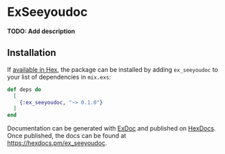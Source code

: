 # ExSeeyoudoc

**TODO: Add description**

## Installation

If [available in Hex](https://hex.pm/docs/publish), the package can be installed
by adding `ex_seeyoudoc` to your list of dependencies in `mix.exs`:

```elixir
def deps do
  [
    {:ex_seeyoudoc, "~> 0.1.0"}
  ]
end
```

Documentation can be generated with [ExDoc](https://github.com/elixir-lang/ex_doc)
and published on [HexDocs](https://hexdocs.pm). Once published, the docs can
be found at <https://hexdocs.pm/ex_seeyoudoc>.

